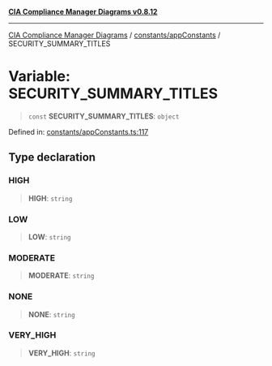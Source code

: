[**CIA Compliance Manager Diagrams v0.8.12**](../../../README.md)

***

[CIA Compliance Manager Diagrams](../../../modules.md) / [constants/appConstants](../README.md) / SECURITY\_SUMMARY\_TITLES

# Variable: SECURITY\_SUMMARY\_TITLES

> `const` **SECURITY\_SUMMARY\_TITLES**: `object`

Defined in: [constants/appConstants.ts:117](https://github.com/Hack23/cia-compliance-manager/blob/e7811142a771ec75716a7ce3a0d60f18cb91cd06/src/constants/appConstants.ts#L117)

## Type declaration

### HIGH

> **HIGH**: `string`

### LOW

> **LOW**: `string`

### MODERATE

> **MODERATE**: `string`

### NONE

> **NONE**: `string`

### VERY\_HIGH

> **VERY\_HIGH**: `string`
